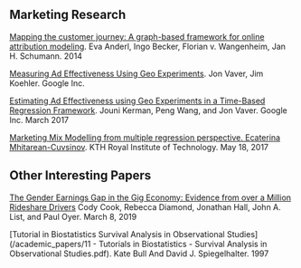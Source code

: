 
## Marketing Research

[Mapping the customer journey: A graph-based framework for online attribution modeling](/academic_papers/A_Graph_Based_Framework_for_Online_Attribution_Modeling.pdf). Eva Anderl, Ingo Becker, Florian v. Wangenheim, Jan H. Schumann. 2014

[Measuring Ad Effectiveness Using Geo Experiments](/academic_papers/Measuring_Ad_Effectiveness_Using_Geo_Experiments.pdf). Jon Vaver, Jim Koehler. Google Inc.

[Estimating Ad Effectiveness using Geo Experiments in a Time-Based Regression Framework](/academic_papers/Time_Based_Regression_Framework.pdf). Jouni Kerman, Peng Wang, and Jon Vaver. Google Inc. March 2017

[Marketing Mix Modelling from multiple regression perspective. Ecaterina Mhitarean-Cuvsinov](/academic_papers/Marketing_Mix_Modelling_Multiple_Regression.pdf). KTH Royal Institute of Technology. May 18, 2017

## Other Interesting Papers

[The Gender Earnings Gap in the Gig Economy: Evidence from over a Million Rideshare Drivers](/academic_papers/UberPayGap.pdf) Cody Cook, Rebecca Diamond, Jonathan Hall, John A. List, and Paul Oyer. March 8, 2019

[Tutorial in Biostatistics Survival Analysis in Observational Studies](/academic_papers/11 - Tutorials in Biostatistics - Survival Analysis in Observational Studies.pdf). Kate Bull And David J. Spiegelhalter. 1997